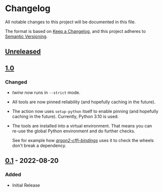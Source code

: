 # Changelog
All notable changes to this project will be documented in this file.

The format is based on [Keep a Changelog](https://keepachangelog.com/en/1.0.0/),
and this project adheres to [Semantic Versioning](https://semver.org/spec/v2.0.0.html).


## [Unreleased](https://github.com/hynek/build-and-inspect-python-package/compare/v1.0...main)

## [1.0](https://github.com/hynek/build-and-inspect-python-package/compare/v0.1...v1.0)

### Changed

- *twine* now runs in `--strict` mode.
- All tools are now pinned reliability (and hopefully caching in the future).
- The action now uses `setup-python` itself to enable pinning (and hopefully
  caching in the future). Currently, Python 3.10 is used.
- The tools are installed into a virtual environment. That means you can re-use
  the global Python environment and do further checks.

  See for example how
  [*argon2-cffi-bindings*](https://github.com/hynek/argon2-cffi-bindings/blob/1bb072cdba857bc22c3fa1d976659279d1c08a23/.github/workflows/main.yml#L70-L79)
  uses it to check the wheels don't break a dependency.


## [0.1](https://github.com/hynek/build-and-inspect-python-package/tree/v0.1) - 2022-08-20

### Added

- Initial Release
